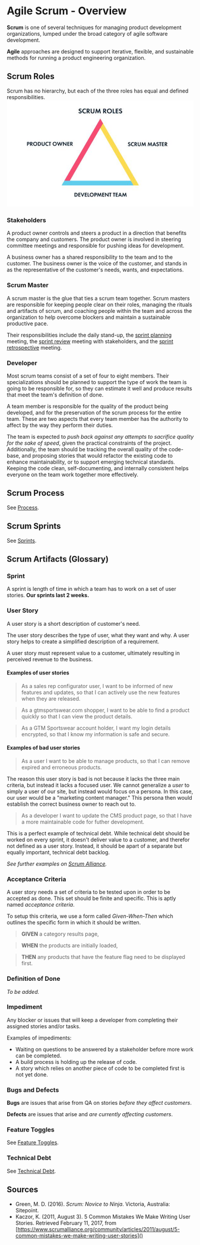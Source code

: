 # Agile Scrum - Overview
**Scrum** is one of several techniques for managing product development organizations, lumped under the broad category of agile software development. 

**Agile** approaches are designed to support iterative, flexible, and sustainable methods for running a product engineering organization.

## Scrum Roles
Scrum has no hierarchy, but each of the three roles has equal and defined responsibilities.
![Scrum roles](../images/scrum-roles.png)

### Stakeholders
A product owner controls and steers a product in a direction that benefits the company and customers. The product owner is involved in steering committee meetings and responsible for pushing ideas for development.

A business owner has a shared responsibility to the team and to the customer. The business owner is the voice of the customer, and stands in as the representative of the customer's needs, wants, and expectations.

### Scrum Master
A scrum master is the glue that ties a scrum team together. Scrum masters are responsible for keeping people clear on their roles, managing the rituals and artifacts of scrum, and coaching people within the team and across the organization to help overcome blockers and maintain a sustainable productive pace.

Their responsibilities include the daily stand-up, the [sprint planning](planning.md#planning) meeting, the [sprint review](planning.md#review) meeting with stakeholders, and the [sprint retrospective](planning.md#planning#retrospective) meeting.

### Developer
Most scrum teams consist of a set of four to eight members. Their specializations should be planned to support the type of work the team is going to be responsible for, so they can estimate it well and produce results that meet the team's definition of done.

A team member is responsible for the quality of the product being developed, and for the preservation of the scrum process for the entire team. These are two aspects that every team member has the authority to affect by the way they perform their duties.

The team is expected to *push back against any attempts to sacrifice quality for the sake of speed*, given the practical constraints of the project. Additionally, the team should be tracking the overall quality of the code-base, and proposing stories that would refactor the existing code to enhance maintainability, or to support emerging technical standards. Keeping the code clean, self-documenting, and internally consistent helps everyone on the team work together more effectively.

## Scrum Process
See [Process](process.md).

## Scrum Sprints
See [Sprints](sprints.md).

## Scrum Artifacts (Glossary)

### Sprint
A sprint is length of time in which a team has to work on a set of user stories. **Our sprints last 2 weeks.**

### User Story
A user story is a short description of customer's need.

The user story describes the type of user, what they want and why. A user story helps to create a simplified description of a requirement.

A user story must represent value to a customer, ultimately resulting in perceived revenue to the business.

#### Examples of user stories
> As a sales rep configurator user, I want to be informed of new features and updates, so that I can actively use the new features when they are released.

> As a gtmsportswear.com shopper, I want to be able to find a product quickly so that I can view the product details.

> As a GTM Sportswear account holder, I want my login details encrypted, so that I know my information is safe and secure.

#### Examples of bad user stories
> As a user I want to be able to manage products, so that I can remove expired and erroneous products.

The reason this user story is bad is not because it lacks the three main criteria, but instead it lacks a focused user. We cannot generalize a *user* to simply a user of our site, but instead would focus on a persona. In this case, our user would be a "marketing content manager." This persona then would establish the correct business owner to reach out to.

> As a developer I want to update the CMS product page, so that I have a more maintainable code for futher development.

This is a perfect example of technical debt. While technical debt should be worked on every sprint, it doesn't deliver value to a customer, and therefor not defined as a user story. Instead, it should be apart of a separate but equally important, technical debt backlog.

*See further examples on [Scrum Alliance](https://www.scrumalliance.org/community/articles/2011/august/5-common-mistakes-we-make-writing-user-stories).*

### Acceptance Criteria
A user story needs a set of criteria to be tested upon in order to be accepted as done. This set should be finite and specific. This is aptly named *acceptance criteria*.

To setup this criteria, we use a form called *Given-When-Then* which outlines the specific form in which it should be written.

> **GIVEN** a category results page,

> **WHEN** the products are initially loaded,

> **THEN** any products that have the feature flag need to be displayed first.

### Definition of Done
*To be added.*

### Impediment
Any blocker or issues that will keep a developer from completing their assigned stories and/or tasks.

Examples of impediments:
* Waiting on questions to be answered by a stakeholder before more work can be completed.
* A build process is holding up the release of code.
* A story which relies on another piece of code to be completed first is not yet done.

### Bugs and Defects
**Bugs** are issues that arise from QA on stories *before they affect customers*.

**Defects** are issues that arise and *are currently affecting customers*.

### Feature Toggles
See [Feature Toggles](feature-toggles.md).

### Technical Debt
See [Technical Debt](technical-debt.md).

## Sources
* Green, M. D. (2016). *Scrum: Novice to Ninja*. Victoria, Australia: Sitepoint.
* Kaczor, K. (2011, August 3). 5 Common Mistakes We Make Writing User Stories. Retrieved February 11, 2017, from [https://www.scrumalliance.org/community/articles/2011/august/5-common-mistakes-we-make-writing-user-stories]()
